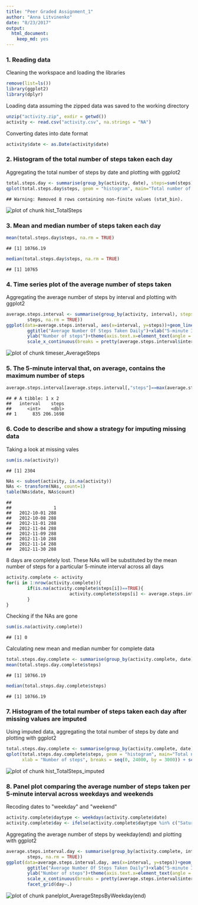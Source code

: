 ```yaml
---
title: "Peer Graded Assignment_1"
author: "Anna Litvinenko"
date: "8/23/2017"
output: 
  html_document: 
    keep_md: yes
---
```




### 1. Reading data
Cleaning the workspace and loading the libraries

```r
remove(list=ls())
library(ggplot2)
library(dplyr)
```
Loading data assuming the zipped data was saved to the working directory

```r
unzip("activity.zip", exdir = getwd())
activity <- read.csv("activity.csv", na.strings = "NA")
```
Converting dates into date format

```r
activity$date <- as.Date(activity$date)
```

### 2. Histogram of the total number of steps taken each day
Aggregating the total number of steps by date and plotting with ggplot2

```r
total.steps.day <- summarise(group_by(activity, date), steps=sum(steps))
qplot(total.steps.day$steps, geom = "histogram", main="Total number of steps taken", xlab = "Number of steps", breaks = seq(0, 24000, by = 3000)) + scale_x_continuous(breaks = seq(0, 24000, by = 3000))
```

```
## Warning: Removed 8 rows containing non-finite values (stat_bin).
```

![plot of chunk hist_TotalSteps](figure/hist_TotalSteps-1.png)

### 3. Mean and median number of steps taken each day

```r
mean(total.steps.day$steps, na.rm = TRUE)
```

```
## [1] 10766.19
```

```r
median(total.steps.day$steps, na.rm = TRUE)
```

```
## [1] 10765
```

### 4. Time series plot of the average number of steps taken
Aggregating the average number of steps by interval and plotting with ggplot2

```r
average.steps.interval <- summarise(group_by(activity, interval), steps=mean(
        steps, na.rm = TRUE))
ggplot(data=average.steps.interval, aes(x=interval, y=steps))+geom_line()+
        ggtitle("Average Number Of Steps Taken Daily")+xlab("5-minute Interval")+
        ylab("Number of steps")+theme(axis.text.x=element_text(angle = 90, hjust = 0))+
        scale_x_continuous(breaks = pretty(average.steps.interval$interval, n=20))
```

![plot of chunk timeser_AverageSteps](figure/timeser_AverageSteps-1.png)

### 5. The 5-minute interval that, on average, contains the maximum number of steps

```r
average.steps.interval[average.steps.interval[,"steps"]==max(average.steps.interval$steps, na.rm=TRUE),]
```

```
## # A tibble: 1 x 2
##   interval    steps
##      <int>    <dbl>
## 1      835 206.1698
```

### 6. Code to describe and show a strategy for imputing missing data
Taking a look at missing vales

```r
sum(is.na(activity))
```

```
## [1] 2304
```

```r
NAs <- subset(activity, is.na(activity))
NAs <- transform(NAs, count=1)
table(NAs$date, NAs$count)
```

```
##             
##                1
##   2012-10-01 288
##   2012-10-08 288
##   2012-11-01 288
##   2012-11-04 288
##   2012-11-09 288
##   2012-11-10 288
##   2012-11-14 288
##   2012-11-30 288
```
8 days are completely lost. These NAs will be substituted by the mean number of steps for a particular 5-minute interval across all days

```r
activity.complete <- activity
for(i in 1:nrow(activity.complete)){
        if(is.na(activity.complete$steps[i])==TRUE){
                        activity.complete$steps[i] <- average.steps.interval$steps[match(activity.complete$interval[i], average.steps.interval$interval)]
        }
}
```
Checking if the NAs are gone

```r
sum(is.na(activity.complete))
```

```
## [1] 0
```
Calculating new mean and median number for complete data

```r
total.steps.day.complete <- summarise(group_by(activity.complete, date), steps=sum(steps))
mean(total.steps.day.complete$steps)
```

```
## [1] 10766.19
```

```r
median(total.steps.day.complete$steps)
```

```
## [1] 10766.19
```

### 7. Histogram of the total number of steps taken each day after missing values are imputed
Using imputed data, aggregating the total number of steps by date and plotting with ggplot2

```r
total.steps.day.complete <- summarise(group_by(activity.complete, date), steps=sum(steps))
qplot(total.steps.day.complete$steps, geom = "histogram", main="Total number of steps taken_Complete Data",
      xlab = "Number of steps", breaks = seq(0, 24000, by = 3000)) + scale_x_continuous(breaks = seq(0, 24000, by = 3000))
```

![plot of chunk hist_TotalSteps_imputed](figure/hist_TotalSteps_imputed-1.png)

### 8. Panel plot comparing the average number of steps taken per 5-minute interval across weekdays and weekends
Recoding dates to "weekday" and "weekend" 

```r
activity.complete$daytype <- weekdays(activity.complete$date)
activity.complete$day <- ifelse(activity.complete$daytype %in% c("Saturday", "Sunday"), "weekend", "weekday")
```
Aggregating the average number of steps by weekday(end) and plotting with ggplot2

```r
average.steps.interval.day <- summarise(group_by(activity.complete, interval, day), steps=mean(
        steps, na.rm = TRUE))
ggplot(data=average.steps.interval.day, aes(x=interval, y=steps))+geom_line()+
        ggtitle("Average Number Of Steps Taken Daily")+xlab("5-minute Interval")+
        ylab("Number of steps")+theme(axis.text.x=element_text(angle = 90, hjust = 0))+
        scale_x_continuous(breaks = pretty(average.steps.interval$interval, n=20))+
        facet_grid(day~.)
```

![plot of chunk panelplot_AverageStepsByWeekday(end)](figure/panelplot_AverageStepsByWeekday(end)-1.png)
